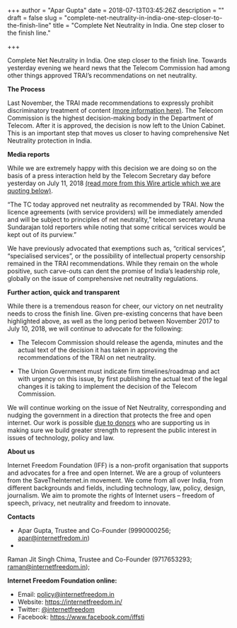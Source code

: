 +++
author = "Apar Gupta"
date = 2018-07-13T03:45:26Z
description = ""
draft = false
slug = "complete-net-neutrality-in-india-one-step-closer-to-the-finish-line"
title = "Complete Net Neutrality in India. One step closer to the finish line."

+++


Complete Net Neutrality in India. One step closer to the finish line. Towards yesterday evening we heard news that the Telecom Commission had among other things approved TRAI’s recommendations on net neutrality. 

**The Process**

Last November, the TRAI made recommendations to expressly prohibit discriminatory treatment of content [(more information here)](https://internetfreedom.in/trais-recommendations-are-another-big-victory-for-net-neutrality-but-follow-up-action-is-needed/). The Telecom Commission is the highest decision-making body in the Department of Telecom. After it is approved, the decision is now left to the Union Cabinet. This is an important step that moves us closer to having comprehensive Net Neutrality protection in India. 

**Media reports**

While we are extremely happy with this decision we are doing so on the basis of a press interaction held by the Telecom Secretary day before yesterday on July 11, 2018 [(read more from this Wire article which we are quoting below)](https://thewire.in/tech/india-approves-new-net-neutrality-rules-signs-off-on-new-telecom-policy). 

“The TC today approved net neutrality as recommended by TRAI. Now the licence agreements (with service providers) will be immediately amended and will be subject to principles of net neutrality,” telecom secretary Aruna Sundarajan told reporters while noting that some critical services would be kept out of its purview.”

We have previously advocated that exemptions such as, “critical services”, “specialised services”, or the possibility of intellectual property censorship remained in the TRAI recommendations. While they remain on the whole positive, such carve-outs can dent the promise of India’s leadership role, globally on the issue of comprehensive net neutrality regulations. 

**Further action, quick and transparent**

While there is a tremendous reason for cheer, our victory on net neutrality needs to cross the finish line. Given pre-existing concerns that have been highlighted above, as well as the long period between November 2017 to July 10, 2018, we will continue to advocate for the following: 

* The Telecom Commission should release the agenda, minutes and the actual text of the decision it has taken in approving the recommendations of the TRAI on net neutrality.
 
* The Union Government must indicate firm timelines/roadmap and act with urgency on this issue, by first publishing the actual text of the legal changes it is taking to implement the decision of the Telecom Commission. 

We will continue working on the issue of Net Neutrality, corresponding and nudging the government in a direction that protects the free and open internet. Our work is possible [due to donors](https://internetfreedom.in/support/) who are supporting us in making sure we build greater strength to represent the public interest in issues of technology, policy and law. 

**About us**

Internet Freedom Foundation (IFF) is a non-profit organisation that supports and advocates for a free and open Internet. We are a group of volunteers from the SaveTheInternet.in movement. We come from all over India, from different backgrounds and fields, including technology, law, policy, design, journalism. We aim to promote the rights of Internet users – freedom of speech, privacy, net neutrality and freedom to innovate.

**Contacts**

* Apar Gupta, Trustee and Co-Founder (9990000256; apar@internetfredom.in)
* 
Raman Jit Singh Chima, Trustee and Co-Founder (9717653293; raman@internetfreedom.in);

**Internet Freedom Foundation online:**

* Email: policy@internetfreedom.in
* Website: https://internetfreedom.in/ 
* Twitter: [@internetfreedom](http://www.twitter.com/internetfreedom)
* Facebook: https://www.facebook.com/iffsti

